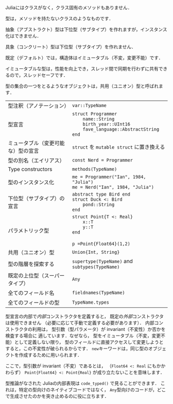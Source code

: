 Juliaにはクラスがなく，クラス固有のメソッドもありません．

型は，メソッドを持たないクラスのようなものです．

抽象（アブストラクト）型は下位型（サブタイプ）を作れますが，インスタンス化はできません．

具象（コンクリート）型は下位型（サブタイプ）を作れません．

既定（デフォルト）では，構造体はイミュータブル（不変，変更不能）です．

イミュータブルな型は，性能を向上でき，スレッド間で同期を行わずに共有できるので，スレッドセーフです．

型の集合の一つをとるようなオブジェクトは，共用（ユニオン）型と呼ばれます．

|                          |                                                   |
| ------------------------ | ------------------------------------------------- |
| 型注釈（アノテーション）   | `var::TypeName`                                   |
| 型宣言        | `struct Programmer`<br>`    name::String`<br>`    birth_year::UInt16`<br>`    fave_language::AbstractString`<br>`end` |
| ミュータブル（変更可能な）型の宣言 | `struct` を `mutable struct` に置き換える                |
| 型の別名（エイリアス）         | `const Nerd = Programmer`                         |
| Type constructors        | `methods(TypeName)`                               |
| 型のインスタンス化    | `me = Programmer("Ian", 1984, "Julia")`<br>`me = Nerd("Ian", 1984, "Julia")` |
| 下位型（サブタイプ）の宣言  | `abstract type Bird end`<br>`struct Duck <: Bird`<br>`    pond::String`<br>`end` |
| パラメトリック型     | `struct Point{T <: Real}`<br>`    x::T`<br>`    y::T`<br>`end`<br><br>`p =Point{Float64}(1,2)`<br> |
| 共用（ユニオン）型   | `Union{Int, String}`                              |
| 型の階層を探索する | `supertype(TypeName)` and `subtypes(TypeName)`    |
| 既定の上位型（スーパータイプ）   | `Any`                                             |
| 全てのフィールド名   | `fieldnames(TypeName)`                            |
| 全てのフィールドの型     | `TypeName.types`                                  |

型宣言の内部で*内部*コンストラクタを定義すると，
既定の*外部*コンストラクタは使用できません
（必要に応じて手動で定義する必要があります）．
内部コンストラクタの利用は，
型引数（型パラメータ）が invariant（不変性）か否かを検査する場合に
適しています．なぜなら，
型をイミュータブル（不変，変更不能）として定義しない限り，
型のフィールドに直接アクセスして変更しようとすると，この不変性が破られるからです．
`new`キーワードは，同じ型のオブジェクトを作成するために用いられます．

ここで，型引数が invariant（不変）であるとは，
（`Float64 <: Real` にもかかわらず）
`Point{Float64} <: Point{Real}` が成り立たないことを意味します．

型推論がなされた Juliaの内部表現は `code_typed()` で見ることができます．
これは，特定の型向けのネイティブコードではなく，
`Any`型向けのコードが，どこで生成させたのかを突き止めるのに役に立ちます．

